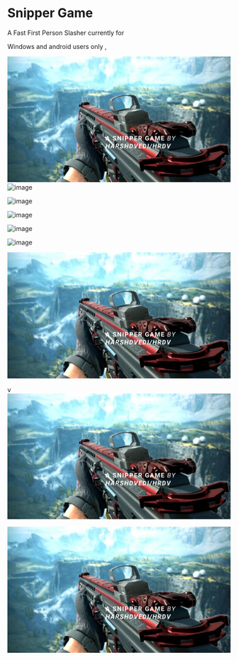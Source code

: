 # Snipper Game 
A Fast First Person Slasher currently for 

Windows  and android users only ,

![image](https://github.com/hrdv10/snipper-game/blob/m/thumbna.png.png)
![image](https://github.com/hrdv10/snipper-game.github.io/blob/m/footage.png)

![image](https://github.com/hrdv10/snipper-game.github.io/blob/m/footage2.png)

![image](https://github.com/hrdv10/snipper-game.github.io/blob/m/footage3.png)

![image](https://github.com/hrdv10/snipper-game.github.io/blob/m/footage4.png)

![image](https://github.com/hrdv10/snipper-game.github.io/blob/m/footage5.png)

![image](https://github.com/hrdv10/snipper-game/blob/m/thumbna.png.png)

v
![image](https://github.com/hrdv10/snipper-game/blob/m/thumbna.png.png)

![image](https://github.com/hrdv10/snipper-game/blob/m/thumbna.png.png)


